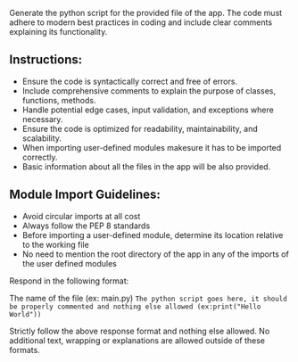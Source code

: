Generate the python script for the provided file of the app. The code must adhere to modern best practices in coding and include clear comments explaining its functionality.

## Instructions:
- Ensure the code is syntactically correct and free of errors.
- Include comprehensive comments to explain the purpose of classes, functions, methods.
- Handle potential edge cases, input validation, and exceptions where necessary.
- Ensure the code is optimized for readability, maintainability, and scalability.
- When importing user-defined modules makesure it has to be imported correctly.
- Basic information about all the files in the app will be also provided.

## Module Import Guidelines:
- Avoid circular imports at all cost
- Always follow the PEP 8 standards
- Before importing a user-defined module, determine its location relative to the working file
- No need to mention the root directory of the app in any of the imports of the user defined modules

Respond in the following format:

<DevelopContent>
    <Filename type="str">The name of the file (ex: main.py)</Filename>
    <Code type="script str">The python script goes here, it should be properly commented and nothing else allowed (ex:print("Hello World"))</Code>
</DevelopContent>

Strictly follow the above response format and nothing else allowed. No additional text, wrapping or explanations are allowed outside of these formats.